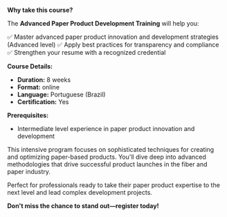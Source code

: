 **Why take this course?**

The **Advanced Paper Product Development Training** will help you:

✅ Master advanced paper product innovation and development strategies (Advanced level)
✅ Apply best practices for transparency and compliance
✅ Strengthen your resume with a recognized credential

**Course Details:**
- **Duration:** 8 weeks
- **Format:** online
- **Language:** Portuguese (Brazil)
- **Certification:** Yes

**Prerequisites:**
- Intermediate level experience in paper product innovation and development

This intensive program focuses on sophisticated techniques for creating and optimizing paper-based products. You'll dive deep into advanced methodologies that drive successful product launches in the fiber and paper industry.

Perfect for professionals ready to take their paper product expertise to the next level and lead complex development projects.

**Don't miss the chance to stand out—register today!**